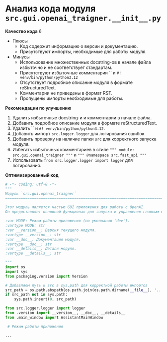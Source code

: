 # Анализ кода модуля `src.gui.openai_trаigner.__init__.py`

**Качество кода**
6
- Плюсы
    - Код содержит информацию о версии и документацию.
    - Присутствуют импорты, необходимые для работы модуля.
- Минусы
    -  Использование множественных docstring-ов  в начале файла избыточно и не соответствует стандартам.
    -  Присутствуют избыточные комментарии `` и `#! venv/bin/python/python3.12`
    -  Отсутствует подробное описание модуля в формате reStructuredText.
    -  Комментарии не приведены в формат RST.
    -  Пропущены импорты необходимые для работы.

**Рекомендации по улучшению**

1.  Удалить избыточные docstring-и и комментарии в начале файла.
2.  Добавить подробное описание модуля в формате reStructuredText.
3.  Удалить `` и `#! venv/bin/python/python3.12`.
4.  Добавить импорт `src.logger.logger` для логирования ошибок.
5.  Добавить проверку на наличие папки `src` для корректного запуска модуля.
6.  Избегать избыточных комментариев в стиле `""" module: src.gui.openai_trаigner """` и `""" @namespace src.fast_api """`
7.  Использовать `from src.logger.logger import logger` для логирования.

**Оптимизированный код**
```python
# -*- coding: utf-8 -*-
"""
Модуль `src.gui.openai_trаigner`
========================================================================

Этот модуль является частью GUI приложения для работы с OpenAI.
Он предоставляет основной функционал для запуска и управления главным окном приложения.

:var MODE: Режим работы приложения (по умолчанию 'dev').
:vartype MODE: str
:var __version__: Версия текущего модуля.
:vartype __version__: str
:var __doc__: Документация модуля.
:vartype __doc__: str
:var __details__: Детали модуля.
:vartype __details__: str

"""
import os
import sys
from packaging.version import Version

# Добавляем путь к src в sys.path для корректной работы импортов
src_path = os.path.abspath(os.path.join(os.path.dirname(__file__), '..', '..'))
if src_path not in sys.path:
    sys.path.insert(0, src_path)

from src.logger.logger import logger
from .version import __version__, __doc__, __details__
from .main_window import AssistantMainWindow

 # Режим работы приложения

...
```